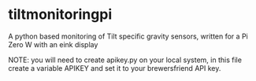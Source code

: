 # tiltmonitoringpi
A python based monitoring of Tilt specific gravity sensors, written for a Pi Zero W with an eink display

NOTE: you will need to create apikey.py on your local system, in this file create a variable APIKEY and set it to your brewersfriend API key.
